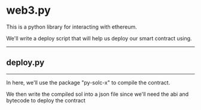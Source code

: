 # web3.py

This is a python library for interacting with ethereum.

We'll write a deploy script that will help us deploy our smart contract using.

---

## deploy.py

---

In here, we'll use the package "py-solc-x" to compile the contract.

We then write the compiled sol into a json file since we'll need the abi and bytecode to deploy the contract
